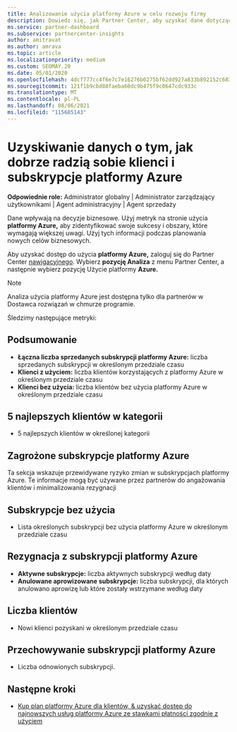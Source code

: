 ```yaml
---
title: Analizowanie użycia platformy Azure w celu rozwoju firmy
description: Dowiedz się, jak Partner Center, aby uzyskać dane dotyczące użycia subskrypcji platformy Azure klientów. Dane obejmują sprzedane, zagrożone i w użyciu subskrypcje.
ms.service: partner-dashboard
ms.subservice: partnercenter-insights
author: amitravat
ms.author: amrava
ms.topic: article
ms.localizationpriority: medium
ms.custom: SEOMAY.20
ms.date: 05/01/2020
ms.openlocfilehash: 4dcf777cc4f6e7c7e16276b0275bf62dd927a833b892152c68366558ac42e86a
ms.sourcegitcommit: 121f1b9cbd88faeba60dc9b475f9c0647cdc933c
ms.translationtype: MT
ms.contentlocale: pl-PL
ms.lasthandoff: 08/06/2021
ms.locfileid: "115685143"
---
```

# <a name="get-data-about-how-well-your-customers-and-azure-subscriptions-are-doing"></a>Uzyskiwanie danych o tym, jak dobrze radzią sobie klienci i subskrypcje platformy Azure



**Odpowiednie role:** Administrator globalny | Administrator zarządzający użytkownikami | Agent administracyjny | Agent sprzedaży

Dane wpływają na decyzje biznesowe. Użyj metryk na stronie użycia **platformy Azure,** aby zidentyfikować swoje sukcesy i obszary, które wymagają większej uwagi. Użyj tych informacji podczas planowania nowych celów biznesowych.

Aby uzyskać dostęp do użycia **platformy Azure,** zaloguj się do Partner Center [nawigacyjnego](https://partner.microsoft.com/dashboard). Wybierz **pozycję Analiza** z menu Partner Center, a następnie wybierz pozycję Użycie platformy **Azure.**

> [!NOTE]
> Analiza użycia platformy Azure jest dostępna tylko dla partnerów w Dostawca rozwiązań w chmurze programie.

Śledzimy następujące metryki:

## <a name="summary"></a>Podsumowanie

- **Łączna liczba sprzedanych subskrypcji platformy Azure:** liczba sprzedanych subskrypcji w określonym przedziale czasu  
- **Klienci z użyciem:** liczba klientów korzystających z platformy Azure w określonym przedziale czasu  
- **Klienci bez użycia:** liczba klientów bez użycia platformy Azure w określonym przedziale czasu  

## <a name="top-5-customers-in-category"></a>5 najlepszych klientów w kategorii

- 5 najlepszych klientów w określonej kategorii  

## <a name="azure-subscriptions-at-risk"></a>Zagrożone subskrypcje platformy Azure

Ta sekcja wskazuje przewidywane ryzyko zmian w subskrypcjach platformy Azure. Te informacje mogą być używane przez partnerów do angażowania klientów i minimalizowania rezygnacji

## <a name="subscriptions-without-usage"></a>Subskrypcje bez użycia

- Lista określonych subskrypcji bez użycia platformy Azure w określonym przedziale czasu  

## <a name="azure-subscription-churn"></a>Rezygnacja z subskrypcji platformy Azure

- **Aktywne subskrypcje:** liczba aktywnych subskrypcji według daty  
- **Anulowane aprowizowane subskrypcje:** liczba subskrypcji, dla których anulowano aprowizę lub które zostały wstrzymane według daty  

## <a name="customer-count"></a>Liczba klientów

- Nowi klienci pozyskani w określonym przedziale czasu  

## <a name="azure-subscription-retention"></a>Przechowywanie subskrypcji platformy Azure

- Liczba odnowionych subskrypcji.

 ## <a name="next-steps"></a>Następne kroki

- [Kup plan platformy Azure dla klientów, & uzyskać dostęp do najnowszych usług platformy Azure ze stawkami płatności zgodnie z użyciem](purchase-azure-plan.md)
